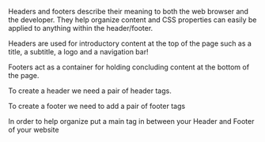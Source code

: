 
Headers and footers describe their meaning to both the web browser and the developer. They help organize content and CSS properties can easily be applied to anything within the header/footer.




Headers are used for introductory content at the top of the page such as  a title, a subtitle, a logo and a navigation bar! 




Footers act as a container for holding concluding content at the bottom of the page.


To create a header we need a pair of header tags. 


To create a footer we need to add a pair of footer tags 


In order to help organize put a main tag in between your Header and Footer of your website  
